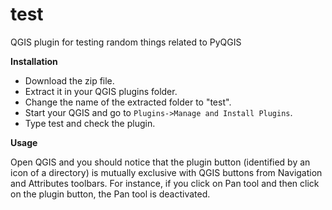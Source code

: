 # test
QGIS plugin for testing random things related to PyQGIS

**Installation**

* Download the zip file.
* Extract it in your QGIS plugins folder.
* Change the name of the extracted folder to "test".
* Start your QGIS and go to `Plugins->Manage and Install Plugins`.
* Type test and check the plugin. 

**Usage**

Open QGIS and you should notice that the plugin button (identified by an icon of
a directory) is mutually exclusive with QGIS buttons from Navigation and Attributes
toolbars. For instance, if you click on Pan tool and then click on the plugin button,
the Pan tool is deactivated. 

